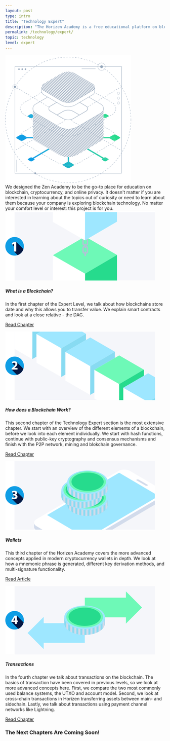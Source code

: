 ```yaml
---
layout: post
type: intro
title: "Technology Expert"
description: "The Horizen Academy is a free educational platform on blockchain technology, cryptocurrency, and privacy. This chapter is is not available yet. We add content frequently, sign up for our newsletter for notifications when it's released."
permalink: /technology/expert/
topic: technology
level: expert
---
```


<div class="row mb-3">
    <div class="col-md-3">
        <img src="/assets/img/icons/topics/technology-blueprint.svg" alt="Horizen technology blueprint" class="lead-icon"/>
    </div>
    <div class="col-md-9 lead">
        We designed the Zen Academy to be the go-to place for education on blockchain, cryptocurrency, and online privacy. It doesn't matter if you are interested in learning about the topics out of curiosity or need to learn about them because your company is exploring blockchain technology. No matter your comfort level or interest: this project is for you.
    </div>
</div>

<div class="row mt-5">
    <div class="col-md-3">
        <a href="{{ site.baseurl }}{% post_url /technology/expert/2022-01-01-what-is-a-blockchain %}">
            <img src="/assets/post_files/technology/expert/0.0-tech-expert/what_is_blockchain.svg" alt="What is a Blockchain" />
        </a>
    </div>
    <div class="col-md-9">
        <h5 class="intro-article-title">What is a Blockchain?</h5>
        <p class="mb-1">
            In the first chapter of the Expert Level, we talk about how blockchains store date and why this allows you to transfer value. We explain smart contracts and look at a close relative - the DAG.
        </p>
        <p class="mb-0">
            <a class="font-weight-bold" href="{{ site.baseurl }}{% post_url /technology/expert/2022-01-01-what-is-a-blockchain %}">Read Chapter</a>
        </p>
    </div>
</div>

<div class="row mt-5">
    <div class="col-md-3">
        <a href="{{ site.baseurl }}{% post_url /technology/expert/2022-02-01-how-does-a-blockchain-work %}">
            <img src="/assets/post_files/technology/expert/0.0-tech-expert/how_does_a_bc_work.svg" alt="How Does a Blockchain Work" />
        </a>
    </div>
    <div class="col-md-9">
        <h5 class="intro-article-title">How does a Blockchain Work?</h5>
        <p class="mb-1">
            This second chapter of the Technology Expert section is the most extensive chapter. We start with an overview of the different elements of a blockchain, before we look into each element individually. We start with hash functions, continue with public-key cryptography and consensus mechanisms and finish with the P2P network, mining and blokchain governance.
        </p>
        <p class="mb-0">
            <a class="font-weight-bold" href="{{ site.baseurl }}{% post_url /technology/expert/2022-02-01-how-does-a-blockchain-work %}">Read Chapter</a>
        </p>
    </div>
</div>  

<div class="row mt-5">
    <div class="col-md-3">
        <a href="{{ site.baseurl }}{% post_url /technology/expert/2022-03-01-wallets-expert %}">
            <img src="/assets/post_files/technology/expert/0.0-tech-expert/wallets.svg" alt="Wallets Expert" />
        </a>
    </div>
    <div class="col-md-9">
        <h5 class="intro-article-title">Wallets</h5>
        <p class="mb-1">
            This third chapter of the Horizen Academy covers the more advanced concepts applied in modern cryptocurrency wallets in depth. We look at how a mnemonic phrase is generated, different key derivation methods, and multi-signature functionality.
        </p>
        <p class="mb-0">
            <a class="font-weight-bold" href="{{ site.baseurl }}{% post_url /technology/expert/2022-03-01-wallets-expert %}">Read Article</a>
        </p>
    </div>
</div>

<div class="row mt-5">
    <div class="col-md-3">
        <a href="{{ site.baseurl }}{% post_url /technology/expert/2022-04-01-transactions %}">
            <img src="/assets/post_files/technology/expert/0.0-tech-expert/transactions.svg" alt="Transactions" />
        </a>
    </div>
    <div class="col-md-9">
        <h5 class="intro-article-title">Transactions</h5>
        <p class="mb-1">
            In the fourth chapter we talk about transactions on the blockchain. The basics of transaction have been covered in previous levels, so we look at more advanced concepts here. First, we compare the two most commonly used balance systems, the UTXO and account model. Second, we look at cross-chain transactions in Horizen transferring assets between main- and sidechain. Lastly, we talk about transactions using payment channel networks like Lightning.
        </p>
        <p class="mb-0">
            <a class="font-weight-bold" href="{{ site.baseurl }}{% post_url /technology/expert/2022-04-01-transactions %}">Read Chapter</a>
        </p>
    </div>
</div>  
  

### The Next Chapters Are Coming Soon!
